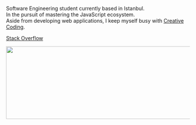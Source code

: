 
Software Engineering student currently based in Istanbul.  
In the pursuit of mastering the JavaScript ecosystem.  
Aside from developing web applications, I keep myself busy with [Creative Coding](https://www.instagram.com/order.collector/?hl=en).

[Stack Overflow](https://stackoverflow.com/users/11547130/emre-ozgun)

<!-- ![](formations.gif =250x250) -->

<img src="https://github.com/emre-ozgun/emre-ozgun/blob/main/formations.gif" width="800" height="200">



<!--
**emre-ozgun/emre-ozgun** is a ✨ _special_ ✨ repository because its `README.md` (this file) appears on your GitHub profile.

Here are some ideas to get you started:

- 🔭 I’m currently working on ...
- 🌱 I’m currently learning ...
- 👯 I’m looking to collaborate on ...
- 🤔 I’m looking for help with ...
- 💬 Ask me about ...
- 📫 How to reach me: ...
- 😄 Pronouns: ...
- ⚡ Fun fact: ...
-->
